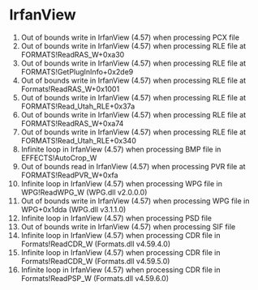 # IrfanView

1. Out of bounds write in IrfanView (4.57) when processing PCX file
2. Out of bounds write in IrfanView (4.57) when processing RLE file at FORMATS!ReadRAS_W+0xa30
3. Out of bounds write in IrfanView (4.57) when processing RLE file at FORMATS!GetPlugInInfo+0x2de9
4. Out of bounds write in IrfanView (4.57) when processing RLE file at Formats!ReadRAS_W+0x1001
5. Out of bounds write in IrfanView (4.57) when processing RLE file at FORMATS!Read_Utah_RLE+0x37a
6. Out of bounds write in IrfanView (4.57) when processing RLE file at FORMATS!ReadRAS_W+0xa74
7. Out of bounds write in IrfanView (4.57) when processing RLE file at FORMATS!Read_Utah_RLE+0x340
8. Infinite loop in IrfanView (4.57) when processing BMP file in EFFECTS!AutoCrop_W
9. Out of bounds read in IrfanView (4.57) when processing PVR file at FORMATS!ReadPVR_W+0xfa
10. Infinite loop in IrfanView (4.57) when processing WPG file in WPG!ReadWPG_W (WPG.dll v2.0.0.0)
11. Out of bounds write in IrfanView (4.57) when processing WPG file in WPG+0x1dda (WPG.dll v3.1.1.0)
10. Infinite loop in IrfanView (4.57) when processing PSD file
11. Out of bounds write in IrfanView (4.57) when processing SIF file
12. Infinite loop in IrfanView (4.57) when processing CDR file in Formats!ReadCDR_W (Formats.dll v4.59.4.0)
13. Infinite loop in IrfanView (4.57) when processing CDR file in Formats!ReadCDR_W (Formats.dll v4.59.5.0)
14. Infinite loop in IrfanView (4.57) when processing CDR file in Formats!ReadPSP_W (Formats.dll v4.59.6.0)
